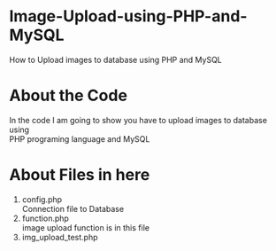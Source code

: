 # Image-Upload-using-PHP-and-MySQL
How to Upload images to database using PHP and MySQL 

# About the Code
In the code I am going to show you have to upload images to database using <br>
PHP programing language and MySQL

# About Files in here
  1. config.php <br>
    Connection file to Database
  2. function.php <br>
    image upload function is in this file
  3. img_upload_test.php <br>
